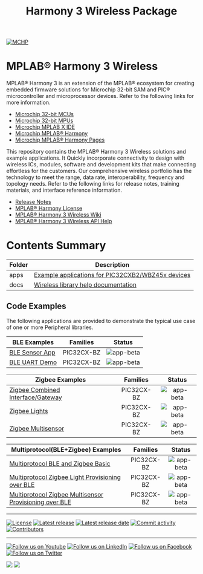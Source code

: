 ﻿---
title: Harmony 3 Wireless Package
nav_order: 1
---

[![MCHP](https://www.microchip.com/ResourcePackages/Microchip/assets/dist/images/logo.png)](https://www.microchip.com)
# MPLAB® Harmony 3 Wireless

MPLAB® Harmony 3 is an extension of the MPLAB® ecosystem for creating
embedded firmware solutions for Microchip 32-bit SAM and PIC® microcontroller
and microprocessor devices.  Refer to the following links for more information.

- [Microchip 32-bit MCUs](https://www.microchip.com/design-centers/32-bit)
- [Microchip 32-bit MPUs](https://www.microchip.com/design-centers/32-bit-mpus)
- [Microchip MPLAB X IDE](https://www.microchip.com/mplab/mplab-x-ide)
- [Microchip MPLAB® Harmony](https://www.microchip.com/mplab/mplab-harmony)
- [Microchip MPLAB® Harmony Pages](https://microchip-mplab-harmony.github.io/)

This repository contains the MPLAB® Harmony 3 Wireless solutions and example applications.
It Quickly incorporate connectivity to design with wireless ICs, modules,
software and development kits that make connecting effortless for the customers.
Our comprehensive wireless portfolio has the technology to meet the range,
data rate, interoperability, frequency and topology needs. Refer to
the following links for release notes, training materials, and interface
reference information.

- [Release Notes](release_notes.md)
- [MPLAB® Harmony License](mplab_harmony_license.md)
- [MPLAB® Harmony 3 Wireless Wiki](https://github.com/Microchip-MPLAB-Harmony/wireless/wiki)
- [MPLAB® Harmony 3 Wireless API Help](https://microchip-mplab-harmony.github.io/wireless)


# Contents Summary

| Folder     | Description                                               |
| ---        | ---                                                       |
| apps       | [Example applications for PIC32CXB2/WBZ45x devices](./apps/readme.md)         |
| docs       | [Wireless library help documentation](apps/ble/building_blocks/docs/api/index.html)                       |


## Code Examples

The following applications are provided to demonstrate the typical use case of one or more Peripheral libraries.

| BLE Examples | Families | Status |
| --- | :---: | :---: |
| [BLE Sensor App](apps/ble/advanced_applications/ble_sensor_app/readme.md) | PIC32CX-BZ | ![app-beta](https://img.shields.io/badge/application-beta-orange?style=plastic) |
| [BLE UART Demo](apps/ble/advanced_applications/ble_uart_demo/readme.md) | PIC32CX-BZ | ![app-beta](https://img.shields.io/badge/application-beta-orange?style=plastic) |


| Zigbee Examples | Families | Status |
| --- | :---: | :---: |
| [Zigbee Combined Interface/Gateway](apps/zigbee/readme.md) | PIC32CX-BZ | ![app-beta](https://img.shields.io/badge/application-beta-orange?style=plastic) |
| [Zigbee Lights](apps/zigbee/readme.md) | PIC32CX-BZ | ![app-beta](https://img.shields.io/badge/application-beta-orange?style=plastic) |
| [Zigbee Multisensor](apps/zigbee/zigbee_multisensor/readme.md) | PIC32CX-BZ | ![app-beta](https://img.shields.io/badge/application-beta-orange?style=plastic) |

| Multiprotocol(BLE+Zigbee) Examples | Families | Status |
| --- | :---: | :---: |
| [Multiprotocol BLE and Zigbee Basic](apps/multiprotocol/ble_zigbee_basic/readme.md) | PIC32CX-BZ | ![app-beta](https://img.shields.io/badge/application-beta-orange?style=plastic)
| [Multiprotocol Zigbee Light Provisioning over BLE](apps/multiprotocol/ble_zigbee_light_prov/readme.md) | PIC32CX-BZ | ![app-beta](https://img.shields.io/badge/application-beta-orange?style=plastic) |
| [Multiprotocol Zigbee Multisensor Provisioning over BLE](apps/multiprotocol/ble_zigbee_multiSensor_prov/readme.md) | PIC32CX-BZ | ![app-beta](https://img.shields.io/badge/application-beta-orange?style=plastic) |

____

[![License](https://img.shields.io/badge/license-Harmony%20license-orange.svg)](https://github.com/Microchip-MPLAB-Harmony/wireless/blob/master/mplab_harmony_license.md)
[![Latest release](https://img.shields.io/github/release/Microchip-MPLAB-Harmony/wireless.svg)](https://github.com/Microchip-MPLAB-Harmony/wireless/releases/latest)
[![Latest release date](https://img.shields.io/github/release-date/Microchip-MPLAB-Harmony/wireless.svg)](https://github.com/Microchip-MPLAB-Harmony/wireless/releases/latest)
[![Commit activity](https://img.shields.io/github/commit-activity/y/Microchip-MPLAB-Harmony/wireless.svg)](https://github.com/Microchip-MPLAB-Harmony/wireless/graphs/commit-activity)
[![Contributors](https://img.shields.io/github/contributors-anon/Microchip-MPLAB-Harmony/wireless.svg)]()

____

[![Follow us on Youtube](https://img.shields.io/badge/Youtube-Follow%20us%20on%20Youtube-red.svg)](https://www.youtube.com/user/MicrochipTechnology)
[![Follow us on LinkedIn](https://img.shields.io/badge/LinkedIn-Follow%20us%20on%20LinkedIn-blue.svg)](https://www.linkedin.com/company/microchip-technology)
[![Follow us on Facebook](https://img.shields.io/badge/Facebook-Follow%20us%20on%20Facebook-blue.svg)](https://www.facebook.com/microchiptechnology/)
[![Follow us on Twitter](https://img.shields.io/twitter/follow/MicrochipTech.svg?style=social)](https://twitter.com/MicrochipTech)

[![](https://img.shields.io/github/stars/Microchip-MPLAB-Harmony/wireless.svg?style=social)]()
[![](https://img.shields.io/github/watchers/Microchip-MPLAB-Harmony/wireless.svg?style=social)]()
